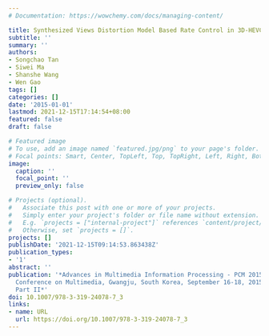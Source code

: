 ```yaml
---
# Documentation: https://wowchemy.com/docs/managing-content/

title: Synthesized Views Distortion Model Based Rate Control in 3D-HEVC
subtitle: ''
summary: ''
authors:
- Songchao Tan
- Siwei Ma
- Shanshe Wang
- Wen Gao
tags: []
categories: []
date: '2015-01-01'
lastmod: 2021-12-15T17:14:54+08:00
featured: false
draft: false

# Featured image
# To use, add an image named `featured.jpg/png` to your page's folder.
# Focal points: Smart, Center, TopLeft, Top, TopRight, Left, Right, BottomLeft, Bottom, BottomRight.
image:
  caption: ''
  focal_point: ''
  preview_only: false

# Projects (optional).
#   Associate this post with one or more of your projects.
#   Simply enter your project's folder or file name without extension.
#   E.g. `projects = ["internal-project"]` references `content/project/deep-learning/index.md`.
#   Otherwise, set `projects = []`.
projects: []
publishDate: '2021-12-15T09:14:53.863438Z'
publication_types:
- '1'
abstract: ''
publication: '*Advances in Multimedia Information Processing - PCM 2015 - 16th Pacific-Rim
  Conference on Multimedia, Gwangju, South Korea, September 16-18, 2015, Proceedings,
  Part II*'
doi: 10.1007/978-3-319-24078-7_3
links:
- name: URL
  url: https://doi.org/10.1007/978-3-319-24078-7_3
---
```

